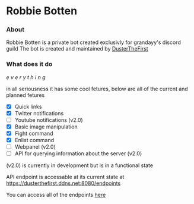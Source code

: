 # Robbie Botten

### About
Robbie Botten is a private bot created exclusivly for grandayy's discord guild
The bot is created and maintained by [DusterTheFirst](https://github.com/dusterthefirst)

### What does it do
*e v e r y t h i n g*

in all seriousness it has some cool fetures, below are all of the current and planned fetures

 - [x] Quick links
 - [x] Twitter notifications
 - [ ] Youtube notifications (v2.0)
 - [x] Basic image manipulation
 - [x] Fight command
 - [x] Enlist command
 - [ ] Webpanel (v2.0)
 - [ ] API for querying information about the server (v2.0)
 
(v2.0) is currently in development but is in a functional state

API endpoint is accessable at its current state at https://dusterthefirst.ddns.net:8080/endpoints

You can access all of the endpoints [here](https://dusterthefirst.ddns.net:8080/endpoints)
